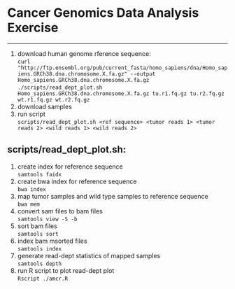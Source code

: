 # Cancer Genomics Data Analysis Exercise

----------

1. download human genome rference sequence: \
`curl "http://ftp.ensembl.org/pub/current_fasta/homo_sapiens/dna/Homo_sapiens.GRCh38.dna.chromosome.X.fa.gz" --output Homo_sapiens.GRCh38.dna.chromosome.X.fa.gz`
`./scripts/read_dept_plot.sh Homo_sapiens.GRCh38.dna.chromosome.X.fa.gz tu.r1.fq.gz tu.r2.fq.gz wt.r1.fq.gz wt.r2.fq.gz `
2. download samples
3. run script\
`scripts/read_dept_plot.sh <ref sequence> <tumor reads 1> <tumor reads 2> <wild reads 1> <wild reads 2>`
## scripts/read_dept_plot.sh:
1. create index for reference sequence\
`samtools faidx`
2. create bwa index for reference sequence\
`bwa index`
3. map tumor samples and wild type samples to reference sequence\
`bwa mem`
4. convert sam files to bam files\
`samtools view -S -b`
5. sort bam files\
`samtools sort`
6. index bam msorted files\
`samtools index`
7. generate read-dept statistics of mapped samples\
`samtools depth`
8. run R script to plot read-dept plot\
`Rscript ./amcr.R`
